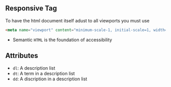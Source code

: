 ## Responsive Tag

To have the html document itself adust to all viewports you must use

```HTML
<meta name="viewport" content="minimum-scale-1, initial-scale=1, width=device-width">
```

- Semantic `HTML` is the foundation of accessibility

## Attributes

- `dl`: A description list
- `dt`: A term in a description list
- `dd`: A discription in a description list